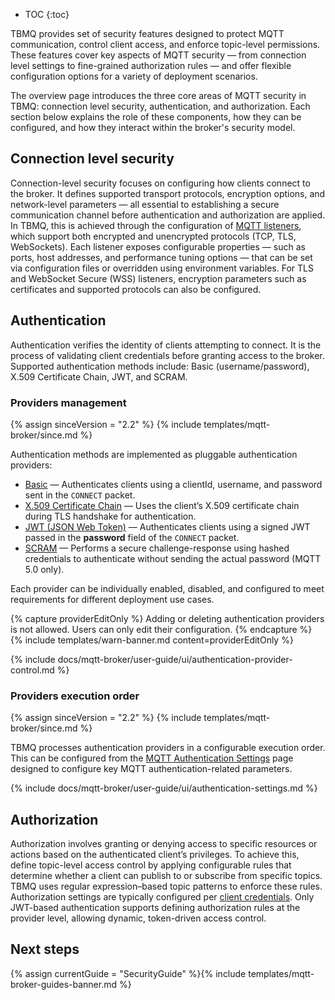 * TOC
{:toc}

TBMQ provides set of security features designed to protect MQTT communication, control client access, and enforce topic-level permissions. 
These features cover key aspects of MQTT security — from connection level settings to fine-grained authorization rules — and offer flexible configuration options for a variety of deployment scenarios.

The overview page introduces the three core areas of MQTT security in TBMQ: connection level security, authentication, and authorization.
Each section below explains the role of these components, how they can be configured, and how they interact within the broker's security model.

## Connection level security

Connection-level security focuses on configuring how clients connect to the broker. 
It defines supported transport protocols, encryption options, and network-level parameters — all essential to establishing a secure communication channel before authentication and authorization are applied.
In TBMQ, this is achieved through the configuration of [MQTT listeners](/docs/{{docsPrefix}}mqtt-broker/security/listeners/), which support both encrypted and unencrypted protocols (TCP, TLS, WebSockets). 
Each listener exposes configurable properties — such as ports, host addresses, and performance tuning options — that can be set via configuration files or overridden using environment variables. 
For TLS and WebSocket Secure (WSS) listeners, encryption parameters such as certificates and supported protocols can also be configured.

## Authentication

Authentication verifies the identity of clients attempting to connect. It is the process of validating client credentials before granting access to the broker.
Supported authentication methods include: Basic (username/password), X.509 Certificate Chain, JWT, and SCRAM.


### Providers management

{% assign sinceVersion = "2.2" %}
{% include templates/mqtt-broker/since.md %}

Authentication methods are implemented as pluggable authentication providers:

- [Basic](/docs/{{docsPrefix}}mqtt-broker/security/authentication/basic/) — Authenticates clients using a clientId, username, and password sent in the `CONNECT` packet.
- [X.509 Certificate Chain](/docs/{{docsPrefix}}mqtt-broker/security/authentication/x509/) — Uses the client’s X.509 certificate chain during TLS handshake for authentication.
- [JWT (JSON Web Token)](/docs/{{docsPrefix}}mqtt-broker/security/authentication/jwt/) — Authenticates clients using a signed JWT passed in the **password** field of the `CONNECT` packet.
- [SCRAM](/docs/{{docsPrefix}}mqtt-broker/security/authentication/scram/) — Performs a secure challenge-response using hashed credentials to authenticate without sending the actual password (MQTT 5.0 only).

Each provider can be individually enabled, disabled, and configured to meet requirements for different deployment use cases.

{% capture providerEditOnly %}
Adding or deleting authentication providers is not allowed. Users can only edit their configuration.
{% endcapture %}
{% include templates/warn-banner.md content=providerEditOnly %}

{% include docs/mqtt-broker/user-guide/ui/authentication-provider-control.md %}

### Providers execution order

{% assign sinceVersion = "2.2" %}
{% include templates/mqtt-broker/since.md %}

TBMQ processes authentication providers in a configurable execution order.
This can be configured from the [MQTT Authentication Settings](/docs/{{docsPrefix}}mqtt-broker/user-guide/ui/settings/#mqtt-authentication) page designed to configure key MQTT authentication-related parameters.

{% include docs/mqtt-broker/user-guide/ui/authentication-settings.md %}

## Authorization

Authorization involves granting or denying access to specific resources or actions based on the authenticated client’s privileges.
To achieve this, define topic-level access control by applying configurable rules that determine whether a client can publish to or subscribe from specific topics. TBMQ uses regular expression–based topic patterns to enforce these rules. 
Authorization settings are typically configured per [client credentials](/docs/{{docsPrefix}}mqtt-broker/user-guide/ui/mqtt-client-credentials). Only JWT-based authentication supports defining authorization rules at the provider level, allowing dynamic, token-driven access control.

## Next steps

{% assign currentGuide = "SecurityGuide" %}{% include templates/mqtt-broker-guides-banner.md %}
